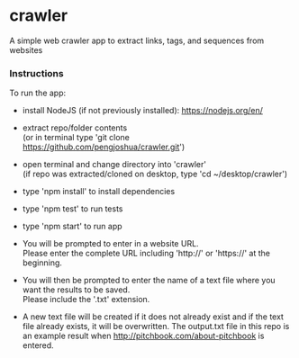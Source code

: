 # crawler
A simple web crawler app to extract links, tags, and sequences from websites

### Instructions 

To run the app:  
* install NodeJS (if not previously installed): https://nodejs.org/en/
* extract repo/folder contents   
(or in terminal type 'git clone https://github.com/pengjoshua/crawler.git')
* open terminal and change directory into 'crawler'  
(if repo was extracted/cloned on desktop, type 'cd ~/desktop/crawler')  
* type 'npm install' to install dependencies  
* type 'npm test' to run tests  
* type 'npm start' to run app  

* You will be prompted to enter in a website URL.  
Please enter the complete URL including 'http://' or 'https://' at the beginning.  
* You will then be prompted to enter the name of a text file where you want the results to be saved.  
Please include the '.txt' extension.   
* A new text file will be created if it does not already exist and if the text file already exists, it will be overwritten.
The output.txt file in this repo is an example result when http://pitchbook.com/about-pitchbook is entered.
